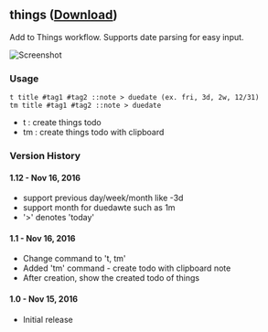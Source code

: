 ## things ([Download](https://raw.github.com/jmjeong/alfred-extension/master/things/things.alfredworkflow))

Add to Things workflow. Supports date parsing for easy input.

![Screenshot](https://raw.github.com/jmjeong/alfred-extension/master/things/screenshot.jpg)

###  Usage

```
t title #tag1 #tag2 ::note > duedate (ex. fri, 3d, 2w, 12/31)
tm title #tag1 #tag2 ::note > duedate 
```

- t : create things todo
- tm : create things todo with clipboard

### Version History 

#### 1.12 - Nov 16, 2016

- support previous day/week/month like -3d
- support month for duedawte such as 1m
- '>' denotes 'today'

#### 1.1 - Nov 16, 2016

- Change command to 't, tm'
- Added 'tm' command - create todo with clipboard note
- After creation, show the created todo of things

#### 1.0 - Nov 15, 2016

- Initial release
